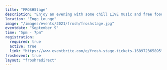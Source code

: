 ```yaml
---
title: "FROSHStage"
description: "Enjoy an evening with some chill LIVE music and free food. A good way to unwind your Thursday night in the engg lounge. Take the opportunity to meet some people and have some fun!"
location: "Engg Lounge"
image: "/images/events/2021/frosh/froshstage.jpg"
eventdate: "September 9"
time: "5pm - 7pm"
registration:
  required: true
  active: true
  link: "https://www.eventbrite.com/e/frosh-stage-tickets-168972365895"
froshevent: true
layout: "froshredirect"
---
```


